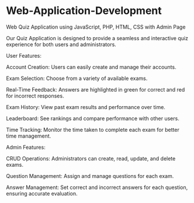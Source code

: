 # Web-Application-Development
 Web Quiz Application using JavaScript, PHP, HTML, CSS with Admin Page

Our Quiz Application is designed to provide a seamless and interactive quiz experience for both users and administrators.

User Features:

Account Creation: Users can easily create and manage their accounts.

Exam Selection: Choose from a variety of available exams.

Real-Time Feedback: Answers are highlighted in green for correct and red for incorrect responses.

Exam History: View past exam results and performance over time.

Leaderboard: See rankings and compare performance with other users.

Time Tracking: Monitor the time taken to complete each exam for better time management.





Admin Features:

CRUD Operations: Administrators can create, read, update, and delete exams.

Question Management: Assign and manage questions for each exam.

Answer Management: Set correct and incorrect answers for each question, ensuring accurate evaluation.
